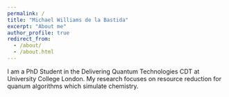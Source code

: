 ```yaml
---
permalink: /
title: "Michael Williams de la Bastida"
excerpt: "About me"
author_profile: true
redirect_from: 
  - /about/
  - /about.html
---
```


I am a PhD Student in the Delivering Quantum Technologies CDT at University College London. My research focuses on resource reduction for quanum algorithms which simulate chemistry.

